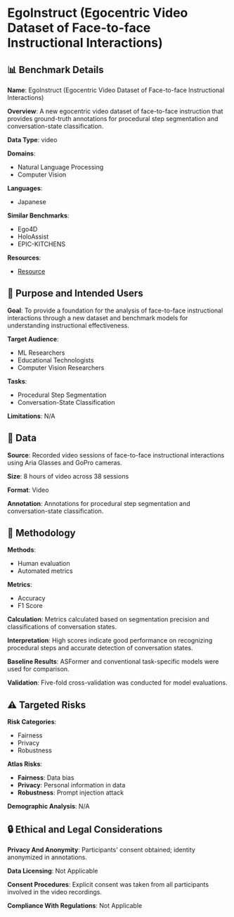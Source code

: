 # EgoInstruct (Egocentric Video Dataset of Face-to-face Instructional Interactions)

## 📊 Benchmark Details

**Name**: EgoInstruct (Egocentric Video Dataset of Face-to-face Instructional Interactions)

**Overview**: A new egocentric video dataset of face-to-face instruction that provides ground-truth annotations for procedural step segmentation and conversation-state classification.

**Data Type**: video

**Domains**:
- Natural Language Processing
- Computer Vision

**Languages**:
- Japanese

**Similar Benchmarks**:
- Ego4D
- HoloAssist
- EPIC-KITCHENS

**Resources**:
- [Resource](https://arxiv.org/abs/2509.22019)

## 🎯 Purpose and Intended Users

**Goal**: To provide a foundation for the analysis of face-to-face instructional interactions through a new dataset and benchmark models for understanding instructional effectiveness.

**Target Audience**:
- ML Researchers
- Educational Technologists
- Computer Vision Researchers

**Tasks**:
- Procedural Step Segmentation
- Conversation-State Classification

**Limitations**: N/A

## 💾 Data

**Source**: Recorded video sessions of face-to-face instructional interactions using Aria Glasses and GoPro cameras.

**Size**: 8 hours of video across 38 sessions

**Format**: Video

**Annotation**: Annotations for procedural step segmentation and conversation-state classification.

## 🔬 Methodology

**Methods**:
- Human evaluation
- Automated metrics

**Metrics**:
- Accuracy
- F1 Score

**Calculation**: Metrics calculated based on segmentation precision and classifications of conversation states.

**Interpretation**: High scores indicate good performance on recognizing procedural steps and accurate detection of conversation states.

**Baseline Results**: ASFormer and conventional task-specific models were used for comparison.

**Validation**: Five-fold cross-validation was conducted for model evaluations.

## ⚠️ Targeted Risks

**Risk Categories**:
- Fairness
- Privacy
- Robustness

**Atlas Risks**:
- **Fairness**: Data bias
- **Privacy**: Personal information in data
- **Robustness**: Prompt injection attack

**Demographic Analysis**: N/A

## 🔒 Ethical and Legal Considerations

**Privacy And Anonymity**: Participants' consent obtained; identity anonymized in annotations.

**Data Licensing**: Not Applicable

**Consent Procedures**: Explicit consent was taken from all participants involved in the video recordings.

**Compliance With Regulations**: Not Applicable
